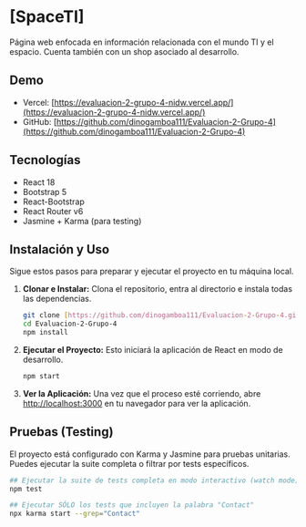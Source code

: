 # [SpaceTI]

Página web enfocada en información relacionada con el mundo TI y el espacio. Cuenta también con un shop asociado al desarrollo.

## Demo
- Vercel: [https://evaluacion-2-grupo-4-nidw.vercel.app/](https://evaluacion-2-grupo-4-nidw.vercel.app/)
- GitHub: [https://github.com/dinogamboa111/Evaluacion-2-Grupo-4](https://github.com/dinogamboa111/Evaluacion-2-Grupo-4)

## Tecnologías
- React 18
- Bootstrap 5
- React-Bootstrap
- React Router v6
- Jasmine + Karma (para testing)

## Instalación y Uso

Sigue estos pasos para preparar y ejecutar el proyecto en tu máquina local.

1.  **Clonar e Instalar:**
    Clona el repositorio, entra al directorio e instala todas las dependencias.
    ```bash
    git clone [https://github.com/dinogamboa111/Evaluacion-2-Grupo-4.git](https://github.com/dinogamboa111/Evaluacion-2-Grupo-4.git)
    cd Evaluacion-2-Grupo-4
    npm install
    ```

2.  **Ejecutar el Proyecto:**
    Esto iniciará la aplicación de React en modo de desarrollo.
    ```bash
    npm start
    ```

3.  **Ver la Aplicación:**
    Una vez que el proceso esté corriendo, abre [http://localhost:3000](http://localhost:3000) en tu navegador para ver la aplicación.

## Pruebas (Testing)

El proyecto está configurado con Karma y Jasmine para pruebas unitarias. Puedes ejecutar la suite completa o filtrar por tests específicos.

```bash
## Ejecutar la suite de tests completa en modo interactivo (watch mode)
npm test

## Ejecutar SÓLO los tests que incluyen la palabra "Contact"
npx karma start --grep="Contact"
